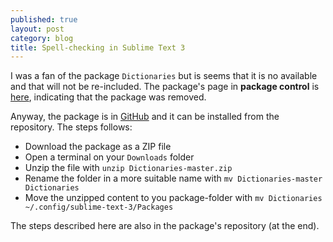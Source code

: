 ```yaml
---
published: true
layout: post
category: blog
title: Spell-checking in Sublime Text 3
---
```


I was a fan of the package `Dictionaries` but is seems that it is no available and that will not be re-included. The package's page in __package control__ is [here](https://packagecontrol.io/packages/Dictionaries), indicating that the package was removed.

Anyway, the package is in [GitHub](https://github.com/titoBouzout/Dictionaries) and it can be installed from the repository. The steps follows:

  - Download the package as a ZIP file
  - Open a terminal on your `Downloads` folder
  - Unzip the file with `unzip Dictionaries-master.zip`
  - Rename the folder in a more suitable name with `mv Dictionaries-master Dictionaries`
  - Move the unzipped content to you package-folder with `mv Dictionaries ~/.config/sublime-text-3/Packages`

The steps described here are also in the package's repository (at the end).
